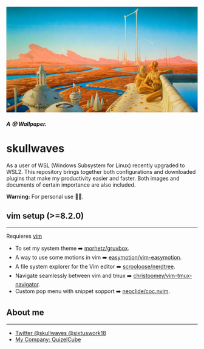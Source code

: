 ![retro image](./images/retro-sci-fi-image/315285.jpg)

##### A 😲 Wallpaper.
# skullwaves

As a user of WSL (Windows Subsystem for Linux) recently upgraded to WSL2. This repository brings together both configurations and downloaded plugins that make my productivity easier and faster.
Both images and documents of certain importance are also included.

**Warning:** For personal use 😶‍🌫️.

## vim setup (>=8.2.0)
---
Requieres [vim](https://www.vim.org/)
- To set my system theme ➡️ [morhetz/gruvbox](https://github.com/morhetz/gruvbox).
- A way to use some motions in vim ➡️ [easymotion/vim-easymotion](https://github.com/easymotion/vim-easymotion).
- A file system explorer for the Vim editor ➡️ [scrooloose/nerdtree](https://github.com/preservim/nerdtree).
- Navigate seamlessly between vim and tmux ➡️ [christoomey/vim-tmux-navigator](https://github.com/christoomey/vim-tmux-navigator).
- Custom pop menu with snippet sopport ➡️ [neoclide/coc.nvim](https://github.com/neoclide/coc.nvim).

## About me 
---
- [Twitter @skullwaves @sixtuswork18](http://twitter.com/sixtuswork18)
- [ My Company: QuizelCube ](http://www.quizelcube.io)

